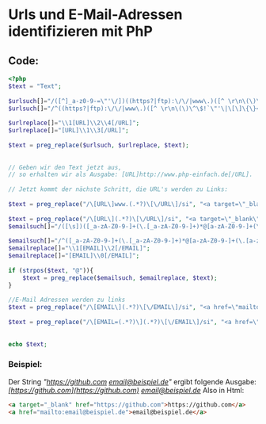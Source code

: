 # Urls und E-Mail-Adressen identifizieren mit PhP
## Code:
```php
<?php
$text = "Text";
 
$urlsuch[]="/([^]_a-z0-9-=\"'\/])((https?|ftp):\/\/|www\.)([^ \r\n\(\)\^\$!`\"'\|\[\]\{\}<>]*)/si";
$urlsuch[]="/^((https?|ftp):\/\/|www\.)([^ \r\n\(\)\^\$!`\"'\|\[\]\{\}<>]*)/si";
 
$urlreplace[]="\\1[URL]\\2\\4[/URL]";
$urlreplace[]="[URL]\\1\\3[/URL]";
 
$text = preg_replace($urlsuch, $urlreplace, $text);
 
 
// Geben wir den Text jetzt aus, 
// so erhalten wir als Ausgabe: [URL]http://www.php-einfach.de[/URL].
 
// Jetzt kommt der nächste Schritt, die URL's werden zu Links:
 
$text = preg_replace("/\[URL\]www.(.*?)\[\/URL\]/si", "<a target=\"_blank\" href=\"http://www.\\1\">www.\\1</a>", $text);
 
$text = preg_replace("/\[URL\](.*?)\[\/URL\]/si", "<a target=\"_blank\" href=\"\\1\">\\1</a>", $text);
$emailsuch[]="/([\s])([_a-zA-Z0-9-]+(\.[_a-zA-Z0-9-]+)*@[a-zA-Z0-9-]+(\.[a-zA-Z0-9-]+)*(\.[a-zA-Z]{2,}))/si";
 
$emailsuch[]="/^([_a-zA-Z0-9-]+(\.[_a-zA-Z0-9-]+)*@[a-zA-Z0-9-]+(\.[a-zA-Z0-9-]+)*(\.[a-zA-Z]{2,}))/si";
$emailreplace[]="\\1[EMAIL]\\2[/EMAIL]";
$emailreplace[]="[EMAIL]\\0[/EMAIL]";
 
if (strpos($text, "@")){
    $text = preg_replace($emailsuch, $emailreplace, $text);
}
 
//E-Mail Adressen werden zu links
$text = preg_replace("/\[EMAIL\](.*?)\[\/EMAIL\]/si", "<a href=\"mailto:\\1\">\\1</a>", $text);
 
$text = preg_replace("/\[EMAIL=(.*?)\](.*?)\[\/EMAIL\]/si", "<a href=\"mailto:\\1\">\\2</a>", $text); 
 
 
echo $text;
```
 ### Beispiel:
 Der String _"https://github.com email@beispiel.de"_ ergibt folgende Ausgabe:
 _[https://github.com](https://github.com) [email@beispiel.de](mailto:email@beispiel.de)_
 Also in Html:
 ```html
<a target="_blank" href="https://github.com">https://github.com</a>
<a href="mailto:email@beispiel.de">email@beispiel.de</a>
```
